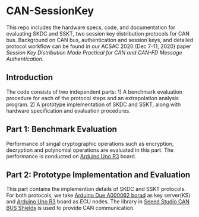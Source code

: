 # CAN-SessionKey
This repo includes the hardware specs, code, and documentation for evaluating SKDC and SSKT, two session key distribution protocols for CAN bus. Background on CAN bus, authentication and session keys, and detailed protocol workflow can be found in our ACSAC 2020 (Dec 7-11, 2020) paper <em>Session Key Distribution Made Practical for CAN and CAN-FD Message Authentication.</em>

## Introduction
The code consists of two independent parts: 1) A benchmark evaluation procedure for each of the protocol steps and an extrapolation analysis program. 2) A prototype implementation of SKDC and SSKT, along with hardware specification and evaluation procedures.

## Part 1: Benchmark Evaluation
Performance of singal cryptographic operations such as encryption, decryption and polynomial operations are evaluated in this part. The performance is conducted on [Arduino Uno R3](https://store.arduino.cc/usa/arduino-uno-rev3) board.

## Part 2: Prototype Implementation and Evaluation
This part contains the implemention details of SKDC and SSKT protocols. For both protocols, we take [Arduino Due A000062 borad](https://store.arduino.cc/usa/due) as key server(KS) and [Arduino Uno R3](https://store.arduino.cc/usa/arduino-uno-rev3) board as ECU nodes. The library in [Seeed Studio CAN BUS Shields](https://github.com/Seeed-Studio/CAN_BUS_Shield) is used to provide CAN communication. 


